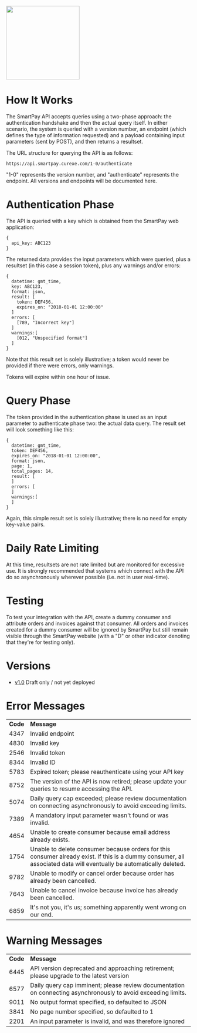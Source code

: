 <a href='https://smartpay.curexe.com'><img src="https://smartpay.curexe.com/resources/img/logo.png" width="200" ></a>

# How It Works

The SmartPay API accepts queries using a two-phase approach: the authentication handshake and then the actual query itself. In either scenario, the system is queried with a version number, an endpoint (which defines the type of information requested) and a payload containing input parameters (sent by POST), and then returns a resultset.

The URL structure for querying the API is as follows:

```
https://api.smartpay.curexe.com/1-0/authenticate
```

"1-0" represents the version number, and "authenticate" represents the endpoint. All versions and endpoints will be documented here.

# Authentication Phase

The API is queried with a key which is obtained from the SmartPay web application:

```
{
  api_key: ABC123
}
```

The returned data provides the input parameters which were queried, plus a resultset (in this case a session token), plus any warnings and/or errors:


```
{
  datetime: gmt_time,
  key: ABC123,
  format: json,
  result: [
    token: DEF456,
    expires_on: "2018-01-01 12:00:00"
  ]
  errors: [
    [789, "Incorrect key"]
  ]
  warnings:[
    [012, "Unspecified format"]
  ]
}
```

Note that this result set is solely illustrative; a token would never be provided if there were errors, only warnings.

Tokens will expire within one hour of issue.

# Query Phase

The token provided in the authentication phase is used as an input parameter to authenticate phase two: the actual data query. The result set will look something like this:


```
{
  datetime: gmt_time,
  token: DEF456,
  expires_on: "2018-01-01 12:00:00",
  format: json,
  page: 1,
  total_pages: 14,
  result: [
  ]
  errors: [
  ]
  warnings:[
  ]
}
```

Again, this simple result set is solely illustrative; there is no need for empty key-value pairs.

# Daily Rate Limiting

At this time, resultsets are not rate limited but are monitored for excessive use. It is strongly recommended that systems which connect with the API do so asynchronously wherever possible (i.e. not in user real-time).

# Testing

To test your integration with the API, create a dummy consumer and attribute orders and invoices against that consumer. All orders and invoices created for a dummy consumer will be ignored by SmartPay but still remain visible through the SmartPay website (with a "D" or other indicator denoting that they're for testing only).

# Versions

- [v1.0](v1-0/overview.md) Draft only / not yet deployed

# Error Messages

<table>
  <tr>
  <td><b>Code</b></td>
  <td><b>Message</b></td>
  </tr>
  <tr>
  <td>4347</td>
  <td>Invalid endpoint</td>
  </tr>
  <tr>
  <td>4830</td>
  <td>Invalid key</td>
  </tr>
  <tr>
  <td>2546</td>
  <td>Invalid token</td>
  </tr>
  <tr>
  <td>8344</td>
  <td>Invalid ID</td>
  </tr>
  <tr>
  <td>5783</td>
  <td>Expired token; please reauthenticate using your API key</td>
  </tr>
  <tr>
  <td>8752</td>
  <td>The version of the API is now retired; please update your queries to resume accessing the API.</td>
  </tr>
  <tr>
  <td>5074</td>
  <td>Daily query cap exceeded; please review documentation on connecting asynchronously to avoid exceeding limits.</td>
  </tr>
  <tr>
  <td>7389</td>
  <td>A mandatory input parameter wasn't found or was invalid.</td>
  </tr>
  <tr>
  <td>4654</td>
  <td>Unable to create consumer because email address already exists.</td>
  </tr>
  <tr>
  <td>1754</td>
  <td>Unable to delete consumer because orders for this consumer already exist. If this is a dummy consumer, all associated data will eventually be automatically deleted.</td>
  </tr>
  <tr>
  <td>9782</td>
  <td>Unable to modify or cancel order because order has already been cancelled.</td>
  </tr>
  <tr>
  <td>7643</td>
  <td>Unable to cancel invoice because invoice has already been cancelled.</td>
  </tr>
  <tr>
  <td>6859</td>
  <td>It's not you, it's us; something apparently went wrong on our end.</td>
  </tr>
</table>

# Warning Messages

<table>
  <tr>
  <td><b>Code</b></td>
  <td><b>Message</b></td>
  </tr>
  <tr>
  <td>6445</td>
  <td>API version deprecated and approaching retirement; please upgrade to the latest version</td>
  </tr>
  <tr>
  <td>6577</td>
  <td>Daily query cap imminent; please review documentation on connecting asynchronously to avoid exceeding limits.</td>
  </tr>
  <tr>
  <td>9011</td>
  <td>No output format specified, so defaulted to JSON</td>
  </tr>
  <tr>
  <td>3841</td>
  <td>No page number specified, so defaulted to 1</td>
  </tr>
  <tr>
  <td>2201</td>
  <td>An input parameter is invalid, and was therefore ignored</td>
  </tr>
</table>
